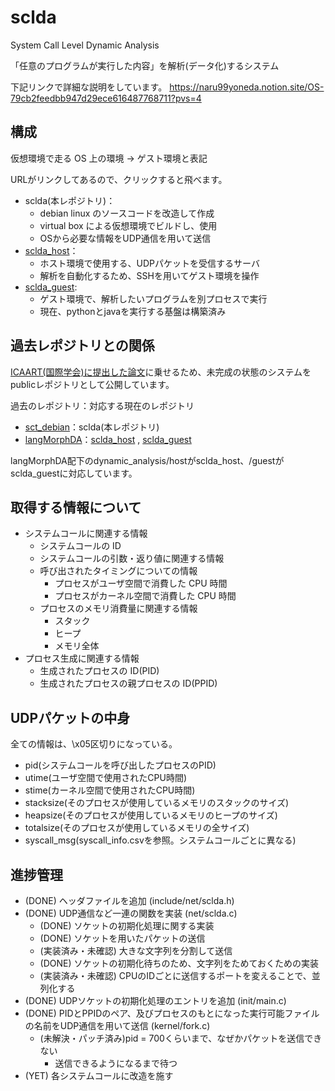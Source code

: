 # sclda

System Call Level Dynamic Analysis

「任意のプログラムが実行した内容」を解析(データ化)するシステム

下記リンクで詳細な説明をしています。
https://naru99yoneda.notion.site/OS-79cb2feedbb947d29ece616487768711?pvs=4

## 構成

仮想環境で走る OS 上の環境 → ゲスト環境と表記

URLがリンクしてあるので、クリックすると飛べます。
- sclda(本レポジトリ)：
  - debian linux のソースコードを改造して作成
  - virtual box による仮想環境でビルドし、使用
  - OSから必要な情報をUDP通信を用いて送信
- [sclda_host](https://github.com/naru3-99/sclda_host)：
  - ホスト環境で使用する、UDPパケットを受信するサーバ
  - 解析を自動化するため、SSHを用いてゲスト環境を操作
- [sclda_guest](https://github.com/naru3-99/sclda_guest):
  - ゲスト環境で、解析したいプログラムを別プロセスで実行
  - 現在、pythonとjavaを実行する基盤は構築済み

## 過去レポジトリとの関係
[ICAART(国際学会)に提出した論文](https://www.insticc.org/node/TechnicalProgram/ICAART/2024/presentationDetails/123729)に乗せるため、未完成の状態のシステムをpublicレポジトリとして公開しています。

過去のレポジトリ：対応する現在のレポジトリ
- [sct_debian](https://github.com/naru3-99/sct_debian)：sclda(本レポジトリ)
- [langMorphDA](https://github.com/naru3-99/langMorphDA)：[sclda_host](https://github.com/naru3-99/sclda_host) , [sclda_guest](https://github.com/naru3-99/sclda_guest)

langMorphDA配下のdynamic_analysis/hostがsclda_host、/guestがsclda_guestに対応しています。
## 取得する情報について

- システムコールに関連する情報
  - システムコールの ID
  - システムコールの引数・返り値に関連する情報
  - 呼び出されたタイミングについての情報
    - プロセスがユーザ空間で消費した CPU 時間
    - プロセスがカーネル空間で消費した CPU 時間
  - プロセスのメモリ消費量に関連する情報
    - スタック
    - ヒープ
    - メモリ全体
- プロセス生成に関連する情報
  - 生成されたプロセスの ID(PID)
  - 生成されたプロセスの親プロセスの ID(PPID)

## UDPパケットの中身
全ての情報は、\x05区切りになっている。
- pid(システムコールを呼び出したプロセスのPID)
- utime(ユーザ空間で使用されたCPU時間)
- stime(カーネル空間で使用されたCPU時間)
- stacksize(そのプロセスが使用しているメモリのスタックのサイズ)
- heapsize(そのプロセスが使用しているメモリのヒープのサイズ)
- totalsize(そのプロセスが使用しているメモリの全サイズ)
- syscall_msg(syscall_info.csvを参照。システムコールごとに異なる)

## 進捗管理
- (DONE) ヘッダファイルを追加 (include/net/sclda.h)
- (DONE) UDP通信など一連の関数を実装 (net/sclda.c)
  - (DONE) ソケットの初期化処理に関する実装
  - (DONE) ソケットを用いたパケットの送信
  - (実装済み・未確認) 大きな文字列を分割して送信
  - (DONE) ソケットの初期化待ちのため、文字列をためておくための実装
  - (実装済み・未確認) CPUのIDごとに送信するポートを変えることで、並列化する
- (DONE) UDPソケットの初期化処理のエントリを追加 (init/main.c)
- (DONE) PIDとPPIDのペア、及びプロセスのもとになった実行可能ファイルの名前をUDP通信を用いて送信 (kernel/fork.c)
  - (未解決・パッチ済み)pid = 700くらいまで、なぜかパケットを送信できない
    - 送信できるようになるまで待つ
- (YET) 各システムコールに改造を施す
